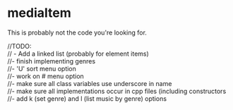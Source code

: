 # mediaItem


This is probably not the code you're looking for.


//TODO: </br>
// - Add a linked list (probably for element items)</br>
//- finish implementing genres</br>
//- 'U' sort menu option</br>
//- work on # menu option</br>
//- make sure all class variables use underscore in name</br>
//- make sure all implementations occur in cpp files (including constructors</br>
//- add k (set genre) and l (list music by genre) options </br>